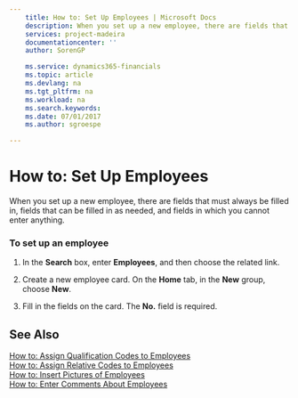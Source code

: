```yaml
---
    title: How to: Set Up Employees | Microsoft Docs
    description: When you set up a new employee, there are fields that must always be filled in, fields that can be filled in as needed, and fields in which you cannot enter anything.
    services: project-madeira
    documentationcenter: ''
    author: SorenGP

    ms.service: dynamics365-financials
    ms.topic: article
    ms.devlang: na
    ms.tgt_pltfrm: na
    ms.workload: na
    ms.search.keywords:
    ms.date: 07/01/2017
    ms.author: sgroespe

---
```

# How to: Set Up Employees
When you set up a new employee, there are fields that must always be filled in, fields that can be filled in as needed, and fields in which you cannot enter anything.  
  
### To set up an employee  
  
1.  In the **Search** box, enter **Employees**, and then choose the related link.  
  
2.  Create a new employee card. On the **Home** tab, in the **New** group, choose **New**.  
  
3.  Fill in the fields on the card. The **No.** field is required.  
  
## See Also  
 [How to: Assign Qualification Codes to Employees](../how-to-assign-qualification-codes-to-employees.md)   
 [How to: Assign Relative Codes to Employees](../how-to-assign-relative-codes-to-employees.md)   
 [How to: Insert Pictures of Employees](../how-to-insert-pictures-of-employees.md)   
 [How to: Enter Comments About Employees](../how-to-enter-comments-about-employees.md)